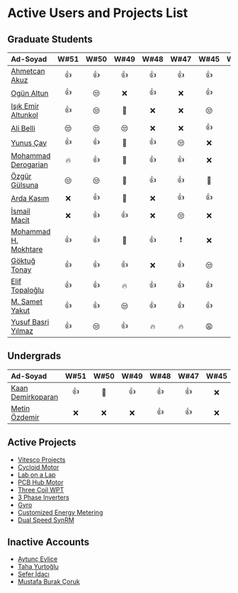 # Active Users and Projects List


## Graduate Students

|      Ad-Soyad   |   W#51|   W#50 | W#49  |  W#48 | W#47| W#45| W#46|
|:-----------------|:----:|:----:|:----:|:----:|:----:|:----:|:----:|
| [Ahmetcan Akuz](https://github.com/ahmetcan-akuz)      | :+1:| :+1: | :+1: | :+1: | :+1: | :+1: | :+1: |
| [Ogün Altun](https://github.com/ogunaltun)     | :+1:| :unamused:| :x:| :+1:| :x:| :+1: | :+1: |
| [Işık Emir Altunkol](https://github.com/emir-altunkol)    | :+1:| :unamused:| :clap:| :x:| :x:| :unamused: | :-1: |
| [Ali Belli](https://github.com/alibelli)    | :unamused:| :unamused:| :unamused:| :x: | :x: | :+1: | :+1: |
| [Yunus Çay](https://github.com/cayunus)    | :+1:| :+1:| :clap:| :+1:| :unamused:| :x: | :x: |
| [Mohammad Derogarian](https://github.com/MDerogarian)    | :fire:| :+1:| :clap:| :+1:| :+1:| :x: | :+1: |
| [Özgür Gülsuna](https://github.com/ozgurgulsuna)    | :unamused:| :unamused:| :clap:| :+1:| :+1:| :clap: | :+1: |
| [Arda Kasım](https://github.com/ardakasim)    | :x:| :+1:| :clap:| :x:| :+1: | :+1: | :+1: |
| [İsmail Macit](https://github.com/ismailmacit)    | :x:| :+1:| :+1:| :x:| :unamused:| :x: | :+1: |
| [Mohammad H. Mokhtare](https://github.com/Mohammad-M93)     | :+1:| :+1:| :clap:| :+1: |:exclamation:| :x: | :x: |
| [Göktuğ Tonay](https://github.com/Gktut)    | :+1:| :+1:| :+1:| :x:| :+1: | :unamused: | :x: |
| [Elif Topaloğlu](https://github.com/eliftplgl)     | :+1:| :+1:| :fire:| :+1:| :+1:| :+1: | :clap: |
| [M. Samet Yakut](https://github.com/sametyakut)    | :+1:| :+1:| :unamused:| :+1:| :+1: | :+1: | :+1: |
| [Yusuf Basri Yılmaz](https://github.com/yusufbyilmaz)   | :+1:| :unamused:| :+1:| :fire:| :fire: | :weary: | :x: |


## Undergrads

|      Ad-Soyad   |   W#51|   W#50 | W#49  |  W#48 | W#47| W#45| W#46|
|:-----------------|:----:|:----:|:----:|:----:|:----:|:----:|:----:|
| [Kaan Demirkoparan](https://github.com/KaanDemirkoparan)  | :+1:| :clap:| :+1:| :+1:| :+1: | :x: | :x: |
| [Metin Özdemir](https://github.com/metinozdemir01)     | :x:| :x:| :x:| :+1:| :+1:| :x: | :+1: |


## Active Projects

- [Vitesco Projects](https://github.com/odtu/VITESCO-METU)
- [Cycloid Motor](https://github.com/odtu/Cycloid-Integrated-Robotic-Actuator)
- [Lab on a Lap](https://github.com/odtu/lab-on-a-lap)
- [PCB Hub Motor](https://github.com/odtu/PCB-Hub-Motor)
- [Three Coil WPT](https://github.com/odtu/Three-Coil-Concurrent-WPT)
- [3 Phase Inverters](https://github.com/ahmetcan-akuz/3-Phase-Inverters)
- [Gyro](https://github.com/odtu/Roketsan-Gyro)
- [Customized Energy Metering](https://github.com/odtu/Customized-Energy-Metering)
- [Dual Speed SynRM](https://github.com/odtu/Dual-speed-SynRM)

## Inactive Accounts

- [Aytunç Evlice](https://github.com/aytunc-evlice) 
- [Taha Yurtoğlu](https://github.com/tahayurtoglu)
- [Sefer İdacı](https://github.com/seferidaci)
- [Mustafa Burak Çoruk](https://github.com/MustafaBurakCORUK)
